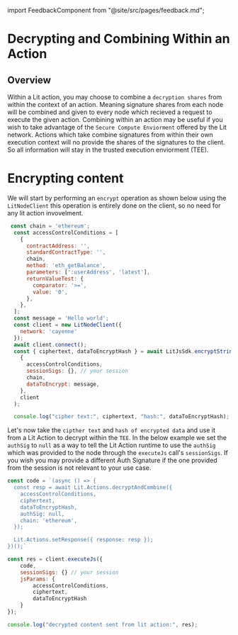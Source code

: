 import FeedbackComponent from "@site/src/pages/feedback.md";

# Decrypting and Combining Within an Action

## Overview
Within a Lit action, you may choose to combine a `decryption shares` from within the context of an action. Meaning signature shares from each node will be combined and given to every node which recieved a request to execute the given action. Combining within an action may be useful if you wish to take advantage of the `Secure Compute Enviorment` offered by the Lit network. Actions which take combine signatures from within their own execution context will no provide the shares of the signatures to the client. So all information will stay in the trusted execution enviorment (TEE).


# Encrypting content
We will start by performing an `encrypt` operation as shown below using the `LitNodeClient` this operation is entirely done on the client, so no need for any lit action invovelment.
```js
 const chain = 'ethereum';
  const accessControlConditions = [
    {
      contractAddress: '',
      standardContractType: '',
      chain,
      method: 'eth_getBalance',
      parameters: [':userAddress', 'latest'],
      returnValueTest: {
        comparator: '>=',
        value: '0',
      },
    },
  ];
  const message = 'Hello world';
  const client = new LitNodeClient({
    network: 'cayenne'
  });
  await client.connect();
  const { ciphertext, dataToEncryptHash } = await LitJsSdk.encryptString(
    {
      accessControlConditions,
      sessionSigs: {}, // your session
      chain,
      dataToEncrypt: message,
    },
    client
  );

  console.log("cipher text:", ciphertext, "hash:", dataToEncryptHash);
```

Let's now take the `cipther text` and `hash of encrypted data` and use it from a Lit Action to decrypt within the `TEE`.
In the below example we set the `authSig` to `null` as a way to tell the Lit Action runtime to use the `authSig` which was provided to the node through the `executeJs` call's `sessionSigs`.
If you wish you may provide a different Auth Signature if the one provided from the session is not relevant to your use case. 
```js
const code = `(async () => {
  const resp = await Lit.Actions.decryptAndCombine({
    accessControlConditions,
    ciphertext,
    dataToEncryptHash,
    authSig: null,
    chain: 'ethereum',
  });

  Lit.Actions.setResponse({ response: resp });
})();`

const res = client.executeJs({
    code,
    sessionSigs: {} // your session
    jsParams: {
        accessControlConditions,
        ciphertext,
        dataToEncryptHash
    }
});

console.log("decrypted content sent from lit action:", res);
```